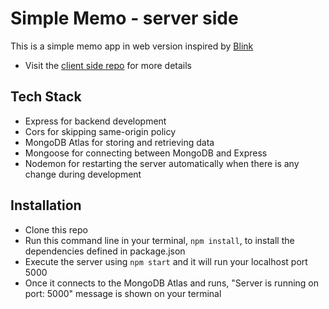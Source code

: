 # Simple Memo - server side

This is a simple memo app in web version inspired by [Blink](https://apps.apple.com/us/app/blink-quick-memo-widget/id1182856129)

- Visit the [client side repo](https://github.com/aanmeba/simple-memo-client) for more details

## Tech Stack

- Express for backend development
- Cors for skipping same-origin policy
- MongoDB Atlas for storing and retrieving data
- Mongoose for connecting between MongoDB and Express
- Nodemon for restarting the server automatically when there is any change during development

## Installation

- Clone this repo
- Run this command line in your terminal, `npm install`, to install the dependencies defined in package.json
- Execute the server using `npm start` and it will run your localhost port 5000
- Once it connects to the MongoDB Atlas and runs, "Server is running on port: 5000" message is shown on your terminal
